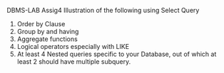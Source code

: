 DBMS-LAB Assig4
Illustration of the following using Select Query
1. Order by Clause
2. Group by and having
3. Aggregate functions
4. Logical operators especially with LIKE
5. At least 4 Nested queries specific to your Database, out of which at least 2 should
have multiple subquery.
